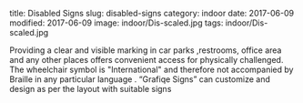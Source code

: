 title: Disabled Signs
slug: disabled-signs
category: indoor
date: 2017-06-09
modified: 2017-06-09
image: indoor/Dis-scaled.jpg
tags: indoor/Dis-scaled.jpg

Providing a clear and visible marking in car parks ,restrooms, office area and any other places offers convenient access for physically challenged.
The wheelchair symbol is "International" and therefore not accompanied by Braille in any particular language .
“Grafiqe Signs” can customize and design as per the layout with suitable signs
